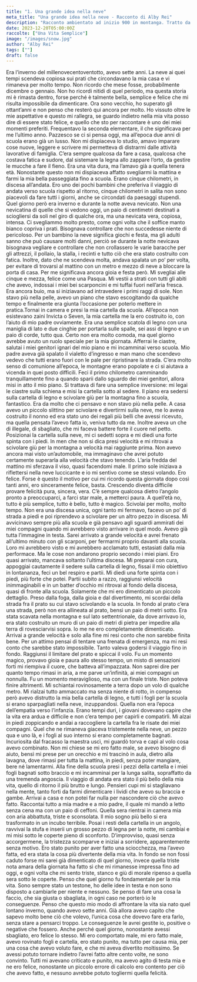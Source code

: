 ```yaml
---
title: "1. Una grande idea nella neve"
meta_title: "Una grande idea nella neve - Racconto di Alby Rei"
description: "Racconto ambientato ad inizio 900 in montanga. Tratto da una storia vera raccontatami da mio nonno. Un bimbo va a scuola in montagna d'inverno nella neve"
date: 2023-12-20T05:00:00Z
raccolte: ["Una Vita Semplice"]
image: "/images/snow.jpg"
author: "Alby Rei"
tags: [""]
draft: false
---
```


Era l’inverno del millenovecentoventotto, avevo sette anni. La neve ai quei tempi scendeva copiosa sui prati che circondavano la mia casa e vi rimaneva per molto tempo. Non ricordo che mese fosse, probabilmente dicembre o gennaio. Non ho ricordi nitidi di quel periodo, ma questa storia mi è rimasta dentro, forse perché è talmente bella, semplice e felice che mi risulta impossibile da dimenticare. Ora sono vecchio, ho superato gli ottant’anni e non penso che resterò qui ancora per molto. Ho vissuto oltre le mie aspettative e questo mi rallegra, se guardo indietro nella mia vita posso dire di essere stato felice, e quello che sto per raccontare è uno dei miei momenti preferiti.
Frequentavo la seconda elementare, il che significava per me l’ultimo anno. Pazzesco se ci si pensa oggi, ma all’epoca due anni di scuola erano già un lusso. Non mi dispiaceva lo studio, amavo imparare cose nuove, leggere e scrivere mi permetteva di distrarmi dalle attività lavorative di famiglia. C’era sempre qualcosa da fare a casa, qualcosa che costava fatica e sudore, dal sistemare la legna allo zappare l’orto, da gestire le mucche a fare il fieno. Era una vita dura, ma l’amavo già a quella tenera età. Nonostante questo non mi dispiaceva affatto svegliarmi la mattina e farmi la mia bella passeggiata fino a scuola. Erano cinque chilometri, in discesa all’andata. Ero uno dei pochi bambini che preferiva il viaggio di andata verso scuola rispetto al ritorno, cinque chilometri in salita non sono piacevoli da fare tutti i giorni, anche se circondati da paesaggi stupendi.
Quel giorno però era inverno e durante la notte aveva nevicato. Non una nevicatina di quelle che si vedono oggi, un paio di centimetri destinati a sciogliersi da soli nel giro di qualche ora, ma una nevicata vera, copiosa, intensa. Ci svegliammo molto presto, come ogni volta che il soffice manto bianco copriva i prati. Bisognava controllare che non succedesse niente di pericoloso. Per un bambino la neve significa giochi e festa, ma gli adulti sanno che può causare molti danni, perciò se durante la notte nevicava bisognava vegliare e controllare che non crollassero le varie baracche per gli attrezzi, il pollaio, la stalla, i recinti e tutto ciò che era stato costruito con fatica. Inoltre, dato che ne scendeva molta, andava spalata un po’ per volta, per evitare di trovarsi al mattino con un metro e mezzo di neve a bloccare la porta di casa. Per me significava ancora gioia e festa però.
Mi svegliai alle cinque e mezza, felice come una Pasqua. Mi vestii a strati con tutti gli abiti che avevo, indossai i miei bei scarponcini e mi tuffai fuori nell’aria fresca. Era ancora buio, ma si iniziavano ad intravedere i primi raggi di sole. Non stavo più nella pelle, avevo un piano che stavo escogitando da qualche tempo e finalmente era giunta l’occasione per poterlo mettere in pratica.Tornai in camera e presi la mia cartella da scuola. All’epoca non esistevano zaini Invicta o Seven, la mia cartella me la ero costruito io, con l’aiuto di mio padre ovviamente. Era una semplice scatola di legno con una maniglia di lato e due cinghie per portarla sulle spalle, sei assi di legno e un paio di corde, tutto qua. Certo non era molto comoda, ma quel giorno avrebbe avuto un ruolo speciale per la mia giornata. Afferrai le ciastre, salutai i miei genitori ignari del mio piano e mi incamminai verso scuola. Mio padre aveva già spalato il vialetto d’ingresso e man mano che scendevo vedevo che tutti erano fuori con le pale per ripristinare la strada. C’era molto senso di comunione all’epoca, le montagne erano popolate e ci si aiutava a vicenda in quei posto difficili.
Feci il primo chilometro camminando tranquillamente fino a quando sparii dallo sguardo dei miei genitori, allora misi in atto il mio piano. Si trattava di fare una semplice inversione: mi legai le ciastre sulla schiena e misi la cartella sotto al sedere. Il piano era sedersi sulla cartella di legno e scivolare giù per la montagna fino a scuola, fantastico. Era da molto che ci pensavo e non stavo più nella pelle. A casa avevo un piccolo slittino per scivolare e divertirmi sulla neve, me lo aveva costruito il nonno ed era stato uno dei regali più belli che avessi ricevuto, ma quella pensata l’avevo fatta io, veniva tutto da me. Inoltre aveva un che di illegale, di sbagliato, che mi faceva battere forte il cuore nel petto. Posizionai la cartella sulla neve, mi ci sedetti sopra e mi diedi una forte spinta con i piedi. In men che non si dica presi velocità e mi ritrovai a scivolare giù per la montagna a velocità mai raggiunte prima. Non avevo ancora mai visto un’automobile, ma immaginavo che avrei potuto certamente superarla alla velocità che stavo tenendo. L’aria fredda del mattino mi sferzava il viso, quasi facendomi male. Il primo sole iniziava a riflettersi nella neve luccicante e io mi sentivo come se stessi volando. Ero felice. Forse è questo il motivo per cui mi ricordo questa giornata dopo così tanti anni, ero sinceramente felice, basta. Crescendo diventa difficile provare felicità pura, sincera, vera. C’è sempre qualcosa dietro l’angolo pronto a preoccuparci, a farci star male, a metterci paura. A quell’età no, tutto è più semplice, tutto è bello, tutto è magico.
Scivolai per molto, molto tempo. Non era una discesa unica, ogni tanto mi fermavo, facevo un po’ di strada a piedi e poi riprendevo a scivolare per un altro pezzo in discesa. Mi avvicinavo sempre più alla scuola e già pensavo agli sguardi ammirati dei miei compagni quando mi avrebbero visto arrivare in quel modo. Avevo già tutta l’immagine in testa. Sarei arrivato a grande velocità e avrei frenato all’ultimo minuto con gli scarponi, per fermarmi proprio davanti alla scuola. Loro mi avrebbero visto e mi avrebbero acclamato tutti, estasiati dalla mia performace. Ma le cose non andarono proprio secondo i miei piani.
Ero quasi arrivato, mancava soltanto l’ultima discesa. Mi preparai con cura, appoggiai cautamente il sedere sulla cartella di legno, fissai il mio obiettivo in lontananza, feci un bel respiro e partii. Mi diedi una forte spinta con i piedi, più forte che potei. Partii subito a razzo, raggiunsi velocità inimmaginabili e in un batter d’occhio mi ritrovai al fondo della discesa, quasi di fronte alla scuola. Solamente che mi ero dimenticato un piccolo dettaglio. Preso dalla foga, dalla gioia e dal divertimento, mi scordai della strada fra il prato su cui stavo scivolando e la scuola. In fondo al prato c’era una strada, però non era allineata al prato, bensì un paio di metri sotto. Era stata scavata nella montagna e sul lato settentrionale, da dove arrivavo io, era stato costruito un muro di un paio di metri di pietra per impedire alla terra di rovesciarvisi sopra. Io me ne ero completamente dimenticato. Arrivai a grande velocità e solo alla fine mi resi conto che non sarebbe finita bene. Per un attimo pensai di tentare una frenata di emergenza, ma mi resi conto che sarebbe stato impossibile. Tanto valeva godersi il viaggio fino in fondo. Raggiunsi il limitare del prato e spiccai il volo. Fu un momento magico, provavo gioia e paura allo stesso tempo, un misto di sensazioni forti mi riempiva il cuore, che batteva all’impazzata. Non saprei dire per quanto tempo rimasi in aria, a me parve un’infinità, ai miei compagni un nonnulla. Fu un momento meraviglioso, ma con un finale triste. Non poteva finire altrimenti. Mi schiantai rovinosamente a terra dopo un volo di qualche metro. Mi rialzai tutto ammaccato ma senza niente di rotto, in compenso però avevo distrutto la mia bella cartella di legno, e tutti i fogli per la scuola si erano sparpagliati nella neve, inzuppandosi.
Quella non era l’epoca dell’empatia verso l’infanzia. Erano tempi duri, i giovani dovevano capire che la vita era ardua e difficile e non c’era tempo per capirli e compatirli. Mi alzai in piedi zoppicando e andai a raccogliere la cartella fra le risate dei miei compagni. Quel che ne rimaneva giaceva tristemente nella neve, un pezzo qua e uno là, e i fogli al suo interno si erano completamente bagnati. Incuriosita dal fracasso la maestra uscì, mi guardò torva e capì al volo cosa avevo combinato. Non mi chiese se mi ero fatto male, se avevo bisogno di aiuto, bensì mi prese per un orecchio e mi trascinò in aula, dietro alla lavagna, dove rimasi per tutta la mattina, in piedi, senza poter mangiare, bere né lamentarmi. Alla fine della scuola presi i pezzi della cartella e i miei fogli bagnati sotto braccio e mi incamminai per la lunga salita, sopraffatto da una tremenda angoscia. Il viaggio di andata era stato il più bello della mia vita, quello di ritorno il più brutto e lungo. Pensieri cupi mi si stagliavano nella mente, tanto forti da farmi dimenticare i lividi che avevo su braccia e gambe. Arrivai a casa e non potei far nulla per nascondere ciò che avevo fatto. Raccontai tutto a mia madre e a mio padre, il quale mi mandò a letto senza cena ma con un paio di ceffoni.
Quella sera rientrai in camera mia con aria abbattuta, triste e sconsolata. Il mio sogno più bello si era trasformato in un incubo terribile. Posai i resti della cartella in un angolo, ravvivai la stufa e inserii un grosso pezzo di legna per la notte, mi cambiai e mi misi sotto le coperte pieno di sconforto. D’improvviso, quasi senza accorgermene, la tristezza scomparve e iniziai a sorridere, apparentemente senza motivo. Ero stato punito per aver fatto una sciocchezza, ma l’avevo fatta, ed era stata la cosa più divertente della mia vita. In fondo se non fossi caduto forse mi sarei già dimenticato di quel giorno, invece quella triste nota amara della giornata ha fatto sì che mi rimanesse impressa fino ad oggi, e ogni volta che mi sento triste, stanco e giù di morale ripenso a quella sera sotto le coperte. Penso che quel giorno fu fondamentale per la mia vita.
Sono sempre stato un testone, ho delle idee in testa e non sono disposto a cambiarle per niente e nessuno. Se penso di fare una cosa la faccio, che sia giusta o sbagliata, in ogni caso ne porterò io le conseguenze. Penso che questo mio modo di affrontare la vita sia nato quel lontano inverno, quando avevo sette anni. Già allora avevo capito che sapevo molto bene ciò che volevo, l’unica cosa che dovevo fare era farlo, senza stare a pensarci troppo. Le conseguenze le avrei gestite io, positive o negative che fossero. Anche perché quel giorno, nonostante avessi sbagliato, ero felice lo stesso. Mi ero comportato male, mi ero fatto male, avevo rovinato fogli e cartella, ero stato punito, ma tutto per causa mia, per una cosa che avevo voluto fare, e che mi aveva divertito moltissimo. Se avessi potuto tornare indietro l’avrei fatto altre cento volte, ne sono convinto. Tutti mi avevano criticato e punito, ma avevo agito di testa mia e ne ero felice, nonostante un piccolo errore di calcolo ero contento per ciò che avevo fatto, e nessuno avrebbe potuto togliermi quella felicità.
